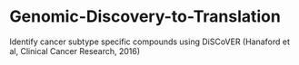 # Genomic-Discovery-to-Translation
Identify cancer subtype specific compounds using DiSCoVER (Hanaford et al, Clinical Cancer Research, 2016)
